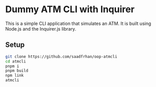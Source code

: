 # Dummy ATM CLI with Inquirer

This is a simple CLI application that simulates an ATM. It is built using Node.js and the Inquirer.js library.

## Setup

```bash
git clone https://github.com/saadfrhan/oop-atmcli
cd atmcli
pnpm i
pnpm build
npm link 
atmcli
```

